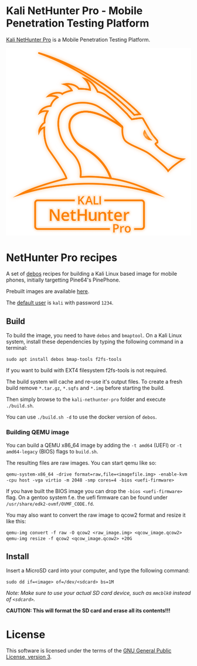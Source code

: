 # Kali NetHunter Pro - Mobile Penetration Testing Platform

[Kali NetHunter Pro](](https://www.kali.org/get-kali/#kali-mobile)) is a Mobile Penetration Testing Platform.

[![Kali NetHunter Pro Logo](./pictures/kali-nethunterpro-logo-dragon-orange-transparent.png)](./pictures/kali-nethunterpro-logo-dragon-orange-transparent.png)

# NetHunter Pro recipes

A set of [debos](https://github.com/go-debos/debos) recipes for building a Kali Linux based image for mobile phones, initially targetting Pine64's PinePhone.

Prebuilt images are available [here](https://www.kali.org/get-kali/#kali-mobile).

The [default user](https://www.kali.org/docs/introduction/default-credentials/) is `kali` with password `1234`.

## Build

To build the image, you need to have `debos` and `bmaptool`. On a Kali Linux system, install these dependencies by typing the following command in a terminal:

```console
sudo apt install debos bmap-tools f2fs-tools
```

If you want to build with EXT4 filesystem f2fs-tools is not required.

The build system will cache and re-use it's output files.
To create a fresh build remove `*.tar.gz`, `*.sqfs` and `*.img` before starting the build.

Then simply browse to the `kali-nethunter-pro` folder and execute `./build.sh`.

You can use `./build.sh -d` to use the docker version of `debos`.

### Building QEMU image

You can build a QEMU x86_64 image by adding the `-t amd64` (UEFI) or `-t amd64-legacy` (BIOS) flags to `build.sh`.

The resulting files are raw images. You can start qemu like so:

```console
qemu-system-x86_64 -drive format=raw,file=<imagefile.img> -enable-kvm -cpu host -vga virtio -m 2048 -smp cores=4 -bios <uefi-firmware>
```
If you have built the BIOS image you can drop the `-bios <uefi-firmware>` flag.
On a gentoo system f.e. the uefi firmware can be found under `/usr/share/edk2-ovmf/OVMF_CODE.fd`.

You may also want to convert the raw image to qcow2 format and resize it like this:

```console
qemu-img convert -f raw -O qcow2 <raw_image.img> <qcow_image.qcow2>
qemu-img resize -f qcow2 <qcow_image.qcow2> +20G
```

## Install

Insert a MicroSD card into your computer, and type the following command:

```
sudo dd if=<image> of=/dev/<sdcard> bs=1M
```

*Note: Make sure to use your actual SD card device, such as `mmcblk0` instead of
`<sdcard>`.*

**CAUTION: This will format the SD card and erase all its contents!!!**

# License

This software is licensed under the terms of the [GNU General Public License, version 3](https://www.kali.org/docs/policy/kali-linux-open-source-policy/).

